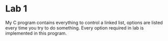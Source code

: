 # Lab 1  
My C program contains everything to control a linked list, options are listed every time you try to do something. Every option required in lab is implemented in this program.